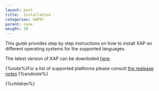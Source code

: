 ```yaml
---
layout: post
title:  Installation
categories: XAP97
parent: none
weight: 50
---
```




This guide provides step by step instructions on how to install XAP on different operating systems for the supported languages.

The latest version of XAP can be downloded [here](http://www.gigaspaces.com/xap-download).


{%note%}For a list of supported platforms please consult [the realease notes](/release_notes) {%endnote%}



{%children%}
